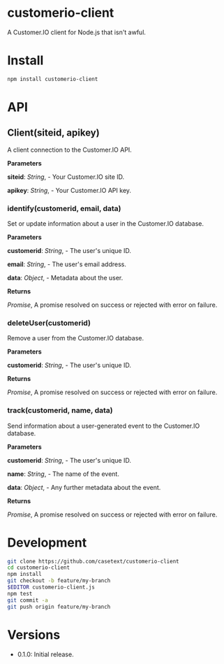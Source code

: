 
# customerio-client
A Customer.IO client for Node.js that isn't awful.

# Install

```bash
npm install customerio-client
```

# API

## Client(siteid, apikey)
A client connection to the Customer.IO API.


**Parameters**

**siteid**:  *String*,  - Your Customer.IO site ID.

**apikey**:  *String*,  - Your Customer.IO API key.


### identify(customerid, email, data)
Set or update information about a user in the Customer.IO database.


**Parameters**

**customerid**:  *String*,  - The user's unique ID.

**email**:  *String*,  - The user's email address.

**data**:  *Object*,  - Metadata about the user.

**Returns**

*Promise*,  A promise resolved on success or rejected with error on failure.


### deleteUser(customerid)
Remove a user from the Customer.IO database.


**Parameters**

**customerid**:  *String*,  - The user's unique ID.

**Returns**

*Promise*,  A promise resolved on success or rejected with error on failure.


### track(customerid, name, data)
Send information about a user-generated event to the Customer.IO database.


**Parameters**

**customerid**:  *String*,  - The user's unique ID.

**name**:  *String*,  - The name of the event.

**data**:  *Object*,  - Any further metadata about the event.

**Returns**

*Promise*,  A promise resolved on success or rejected with error on failure.


# Development

```bash
git clone https://github.com/casetext/customerio-client
cd customerio-client
npm install
git checkout -b feature/my-branch
$EDITOR customerio-client.js
npm test
git commit -a
git push origin feature/my-branch
```

# Versions

- 0.1.0: Initial release.
